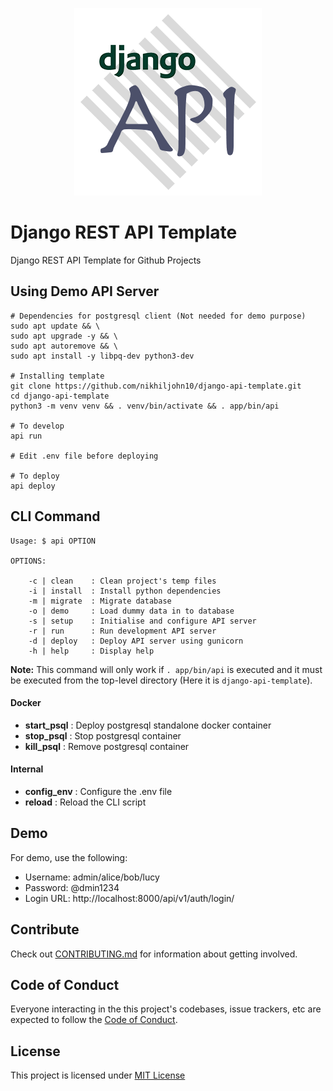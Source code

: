 <p align="center"><img src="assets/images/logo.png" alt="Django API logo"></p>

# Django REST API Template

Django REST API Template for Github Projects

## Using Demo API Server

```
# Dependencies for postgresql client (Not needed for demo purpose)
sudo apt update && \
sudo apt upgrade -y && \
sudo apt autoremove && \
sudo apt install -y libpq-dev python3-dev

# Installing template
git clone https://github.com/nikhiljohn10/django-api-template.git
cd django-api-template
python3 -m venv venv && . venv/bin/activate && . app/bin/api

# To develop
api run

# Edit .env file before deploying

# To deploy
api deploy
```

## CLI Command

```
Usage: $ api OPTION

OPTIONS:

    -c | clean    : Clean project's temp files
    -i | install  : Install python dependencies
    -m | migrate  : Migrate database
    -o | demo     : Load dummy data in to database
    -s | setup    : Initialise and configure API server
    -r | run      : Run development API server
    -d | deploy   : Deploy API server using gunicorn
    -h | help     : Display help

```

**Note:** This command will only work if `. app/bin/api` is executed and it must
be executed from the top-level directory (Here it is `django-api-template`).

#### Docker
- **start_psql**  : Deploy postgresql standalone docker container
- **stop_psql**   : Stop postgresql container
- **kill_psql**   : Remove postgresql container

#### Internal
- **config_env** : Configure the .env file
- **reload**     : Reload the CLI script

## Demo
For demo, use the following:

* Username: admin/alice/bob/lucy
* Password: @dmin1234
* Login URL: http://localhost:8000/api/v1/auth/login/


## Contribute
Check out [CONTRIBUTING.md](https://github.com/nikhiljohn10/django-api-template/blob/main/CONTRIBUTING.md) for information about getting involved.

## Code of Conduct
Everyone interacting in the this project's codebases, issue trackers, etc are
expected to follow the [Code of Conduct](https://github.com/nikhiljohn10/django-api-template/blob/main/CODE_OF_CONDUCT.md).

## License
This project is licensed under [MIT License](https://github.com/nikhiljohn10/django-api-template/blob/main/LICENSE)
